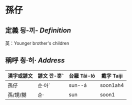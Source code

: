 # 孫仔
## 定義 딍-끼- _Definition_




英：Younger brother's children

## 稱呼 칑·허· _Address_

漢字或諺文 | 諺文 깐-뿐ˆ | 台羅 Tâi-lô | 戴字 Taiji
--- | --- | --- | --- 
孫仔 | 순·아ˊ | sun--á | soon1ah4 
孫/甥/嬲 | 순· | sun | soon1 
